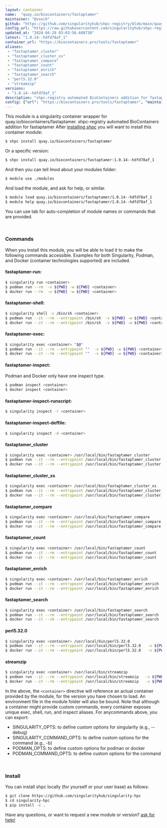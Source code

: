 ```yaml
---
layout: container
name:  "quay.io/biocontainers/fastaptamer"
maintainer: "@vsoch"
github: "https://github.com/singularityhub/shpc-registry/blob/main/quay.io/biocontainers/fastaptamer/container.yaml"
config_url: "https://raw.githubusercontent.com/singularityhub/shpc-registry/main/quay.io/biocontainers/fastaptamer/container.yaml"
updated_at: "2024-04-28 03:03:56.608738"
latest: "1.0.14--hdfd78af_1"
container_url: "https://biocontainers.pro/tools/fastaptamer"
aliases:
 - "fastaptamer_cluster"
 - "fastaptamer_cluster_xs"
 - "fastaptamer_compare"
 - "fastaptamer_count"
 - "fastaptamer_enrich"
 - "fastaptamer_search"
 - "perl5.32.0"
 - "streamzip"
versions:
 - "1.0.14--hdfd78af_1"
description: "shpc-registry automated BioContainers addition for fastaptamer"
config: {"url": "https://biocontainers.pro/tools/fastaptamer", "maintainer": "@vsoch", "description": "shpc-registry automated BioContainers addition for fastaptamer", "latest": {"1.0.14--hdfd78af_1": "sha256:835f80a358023c187eb0412452fe9884e3fef20d266981eab3f88d25c43456eb"}, "tags": {"1.0.14--hdfd78af_1": "sha256:835f80a358023c187eb0412452fe9884e3fef20d266981eab3f88d25c43456eb"}, "docker": "quay.io/biocontainers/fastaptamer", "aliases": {"fastaptamer_cluster": "/usr/local/bin/fastaptamer_cluster", "fastaptamer_cluster_xs": "/usr/local/bin/fastaptamer_cluster_xs", "fastaptamer_compare": "/usr/local/bin/fastaptamer_compare", "fastaptamer_count": "/usr/local/bin/fastaptamer_count", "fastaptamer_enrich": "/usr/local/bin/fastaptamer_enrich", "fastaptamer_search": "/usr/local/bin/fastaptamer_search", "perl5.32.0": "/usr/local/bin/perl5.32.0", "streamzip": "/usr/local/bin/streamzip"}}
---
```


This module is a singularity container wrapper for quay.io/biocontainers/fastaptamer.
shpc-registry automated BioContainers addition for fastaptamer
After [installing shpc](#install) you will want to install this container module:


```bash
$ shpc install quay.io/biocontainers/fastaptamer
```

Or a specific version:

```bash
$ shpc install quay.io/biocontainers/fastaptamer:1.0.14--hdfd78af_1
```

And then you can tell lmod about your modules folder:

```bash
$ module use ./modules
```

And load the module, and ask for help, or similar.

```bash
$ module load quay.io/biocontainers/fastaptamer/1.0.14--hdfd78af_1
$ module help quay.io/biocontainers/fastaptamer/1.0.14--hdfd78af_1
```

You can use tab for auto-completion of module names or commands that are provided.

<br>

### Commands

When you install this module, you will be able to load it to make the following commands accessible.
Examples for both Singularity, Podman, and Docker (container technologies supported) are included.

#### fastaptamer-run:

```bash
$ singularity run <container>
$ podman run --rm  -v ${PWD} -w ${PWD} <container>
$ docker run --rm  -v ${PWD} -w ${PWD} <container>
```

#### fastaptamer-shell:

```bash
$ singularity shell -s /bin/sh <container>
$ podman run --it --rm --entrypoint /bin/sh  -v ${PWD} -w ${PWD} <container>
$ docker run --it --rm --entrypoint /bin/sh  -v ${PWD} -w ${PWD} <container>
```

#### fastaptamer-exec:

```bash
$ singularity exec <container> "$@"
$ podman run --it --rm --entrypoint ""  -v ${PWD} -w ${PWD} <container> "$@"
$ docker run --it --rm --entrypoint ""  -v ${PWD} -w ${PWD} <container> "$@"
```

#### fastaptamer-inspect:

Podman and Docker only have one inspect type.

```bash
$ podman inspect <container>
$ docker inspect <container>
```

#### fastaptamer-inspect-runscript:

```bash
$ singularity inspect -r <container>
```

#### fastaptamer-inspect-deffile:

```bash
$ singularity inspect -d <container>
```


#### fastaptamer_cluster

```bash
$ singularity exec <container> /usr/local/bin/fastaptamer_cluster
$ podman run --it --rm --entrypoint /usr/local/bin/fastaptamer_cluster   -v ${PWD} -w ${PWD} <container> -c " $@"
$ docker run --it --rm --entrypoint /usr/local/bin/fastaptamer_cluster   -v ${PWD} -w ${PWD} <container> -c " $@"
```


#### fastaptamer_cluster_xs

```bash
$ singularity exec <container> /usr/local/bin/fastaptamer_cluster_xs
$ podman run --it --rm --entrypoint /usr/local/bin/fastaptamer_cluster_xs   -v ${PWD} -w ${PWD} <container> -c " $@"
$ docker run --it --rm --entrypoint /usr/local/bin/fastaptamer_cluster_xs   -v ${PWD} -w ${PWD} <container> -c " $@"
```


#### fastaptamer_compare

```bash
$ singularity exec <container> /usr/local/bin/fastaptamer_compare
$ podman run --it --rm --entrypoint /usr/local/bin/fastaptamer_compare   -v ${PWD} -w ${PWD} <container> -c " $@"
$ docker run --it --rm --entrypoint /usr/local/bin/fastaptamer_compare   -v ${PWD} -w ${PWD} <container> -c " $@"
```


#### fastaptamer_count

```bash
$ singularity exec <container> /usr/local/bin/fastaptamer_count
$ podman run --it --rm --entrypoint /usr/local/bin/fastaptamer_count   -v ${PWD} -w ${PWD} <container> -c " $@"
$ docker run --it --rm --entrypoint /usr/local/bin/fastaptamer_count   -v ${PWD} -w ${PWD} <container> -c " $@"
```


#### fastaptamer_enrich

```bash
$ singularity exec <container> /usr/local/bin/fastaptamer_enrich
$ podman run --it --rm --entrypoint /usr/local/bin/fastaptamer_enrich   -v ${PWD} -w ${PWD} <container> -c " $@"
$ docker run --it --rm --entrypoint /usr/local/bin/fastaptamer_enrich   -v ${PWD} -w ${PWD} <container> -c " $@"
```


#### fastaptamer_search

```bash
$ singularity exec <container> /usr/local/bin/fastaptamer_search
$ podman run --it --rm --entrypoint /usr/local/bin/fastaptamer_search   -v ${PWD} -w ${PWD} <container> -c " $@"
$ docker run --it --rm --entrypoint /usr/local/bin/fastaptamer_search   -v ${PWD} -w ${PWD} <container> -c " $@"
```


#### perl5.32.0

```bash
$ singularity exec <container> /usr/local/bin/perl5.32.0
$ podman run --it --rm --entrypoint /usr/local/bin/perl5.32.0   -v ${PWD} -w ${PWD} <container> -c " $@"
$ docker run --it --rm --entrypoint /usr/local/bin/perl5.32.0   -v ${PWD} -w ${PWD} <container> -c " $@"
```


#### streamzip

```bash
$ singularity exec <container> /usr/local/bin/streamzip
$ podman run --it --rm --entrypoint /usr/local/bin/streamzip   -v ${PWD} -w ${PWD} <container> -c " $@"
$ docker run --it --rm --entrypoint /usr/local/bin/streamzip   -v ${PWD} -w ${PWD} <container> -c " $@"
```



In the above, the `<container>` directive will reference an actual container provided
by the module, for the version you have chosen to load. An environment file in the
module folder will also be bound. Note that although a container
might provide custom commands, every container exposes unique exec, shell, run, and
inspect aliases. For anycommands above, you can export:

 - SINGULARITY_OPTS: to define custom options for singularity (e.g., --debug)
 - SINGULARITY_COMMAND_OPTS: to define custom options for the command (e.g., -b)
 - PODMAN_OPTS: to define custom options for podman or docker
 - PODMAN_COMMAND_OPTS: to define custom options for the command

<br>

### Install

You can install shpc locally (for yourself or your user base) as follows:

```bash
$ git clone https://github.com/singularityhub/singularity-hpc
$ cd singularity-hpc
$ pip install -e .
```

Have any questions, or want to request a new module or version? [ask for help!](https://github.com/singularityhub/singularity-hpc/issues)